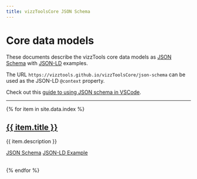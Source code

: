 ```yaml
---
title: vizzToolsCore JSON Schema
---
```


# Core data models

These documents describe the vizzTools core data models as [JSON Schema](https://json-schema.org/understanding-json-schema/) with [JSON-LD](https://json-ld.org/) examples.

The URL `https://vizztools.github.io/vizzToolsCore/json-schema` can be used as the JSON-LD `@context` property.

Check out this [guide to using JSON schema in VSCode](https://omkarmore.wordpress.com/2017/04/07/json-schema/).

---

{% for item in site.data.index %}
<h2><a href="json-schema/{{ item.title }}.html">{{ item.title }}</a></h2>

{{ item.description }}

<a class="btn--success" href="json-schema/{{ item.title }}.schema.json">JSON Schema</a>
<a class="btn--info" href="json-schema/{{ item.title }}.jsonld">JSON-LD Example</a>

<br/>
{% endfor %}
